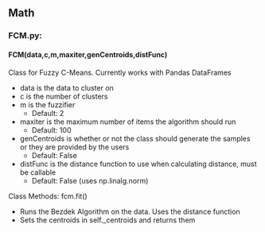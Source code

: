 ## Math
### FCM.py:
#### FCM(data,c,m,maxiter,genCentroids,distFunc)
Class for Fuzzy C-Means. Currently works with Pandas DataFrames
- data is the data to cluster on
- c is the number of clusters
- m is the fuzzifier
  - Default: 2
- maxiter is the maximum number of items the algorithm should run
  - Default: 100
- genCentroids is whether or not the class should generate the samples or they are provided by the users
  - Default: False
- distFunc is the distance function to use when calculating distance, must be callable
  - Default: False (uses np.linalg.norm)
 
Class Methods: 
fcm.fit()
- Runs the Bezdek Algorithm on the data. Uses the distance function
- Sets the centroids in self._centroids and returns them
